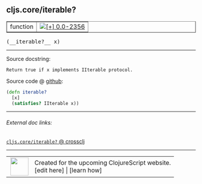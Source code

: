 ## cljs.core/iterable?



 <table border="1">
<tr>
<td>function</td>
<td><a href="https://github.com/cljsinfo/cljs-api-docs/tree/0.0-2356"><img valign="middle" alt="[+] 0.0-2356" title="Added in 0.0-2356" src="https://img.shields.io/badge/+-0.0--2356-lightgrey.svg"></a> </td>
</tr>
</table>


 <samp>
(__iterable?__ x)<br>
</samp>

---





Source docstring:

```
Return true if x implements IIterable protocol.
```


Source code @ [github](https://github.com/clojure/clojurescript/blob/r3191/src/cljs/cljs/core.cljs#L915-L918):

```clj
(defn iterable?
  [x]
  (satisfies? IIterable x))
```

<!--
Repo - tag - source tree - lines:

 <pre>
clojurescript @ r3191
└── src
    └── cljs
        └── cljs
            └── <ins>[core.cljs:915-918](https://github.com/clojure/clojurescript/blob/r3191/src/cljs/cljs/core.cljs#L915-L918)</ins>
</pre>

-->

---



###### External doc links:

[`cljs.core/iterable?` @ crossclj](http://crossclj.info/fun/cljs.core.cljs/iterable%3F.html)<br>

---

 <table>
<tr><td>
<img valign="middle" align="right" width="48px" src="http://i.imgur.com/Hi20huC.png">
</td><td>
Created for the upcoming ClojureScript website.<br>
[edit here] | [learn how]
</td></tr></table>

[edit here]:https://github.com/cljsinfo/cljs-api-docs/blob/master/cljsdoc/cljs.core/iterableQMARK.cljsdoc
[learn how]:https://github.com/cljsinfo/cljs-api-docs/wiki/cljsdoc-files

<!--

This information was too distracting to show to readers, but I'll leave it
commented here since it is helpful to:

- pretty-print the data used to generate this document
- and show how to retrieve that data



The API data for this symbol:

```clj
{:ns "cljs.core",
 :name "iterable?",
 :signature ["[x]"],
 :history [["+" "0.0-2356"]],
 :type "function",
 :full-name-encode "cljs.core/iterableQMARK",
 :source {:code "(defn iterable?\n  [x]\n  (satisfies? IIterable x))",
          :title "Source code",
          :repo "clojurescript",
          :tag "r3191",
          :filename "src/cljs/cljs/core.cljs",
          :lines [915 918]},
 :full-name "cljs.core/iterable?",
 :docstring "Return true if x implements IIterable protocol."}

```

Retrieve the API data for this symbol:

```clj
;; from Clojure REPL
(require '[clojure.edn :as edn])
(-> (slurp "https://raw.githubusercontent.com/cljsinfo/cljs-api-docs/catalog/cljs-api.edn")
    (edn/read-string)
    (get-in [:symbols "cljs.core/iterable?"]))
```

-->
